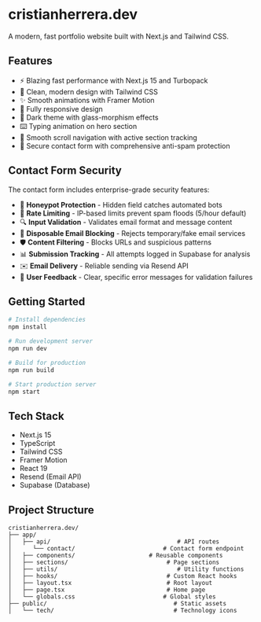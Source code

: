 # cristianherrera.dev

A modern, fast portfolio website built with Next.js and Tailwind CSS.

## Features

- ⚡ Blazing fast performance with Next.js 15 and Turbopack
- 🎨 Clean, modern design with Tailwind CSS
- ✨ Smooth animations with Framer Motion
- 📱 Fully responsive design
- 🌙 Dark theme with glass-morphism effects
- ⌨️ Typing animation on hero section
- 🔄 Smooth scroll navigation with active section tracking
- 📧 Secure contact form with comprehensive anti-spam protection

## Contact Form Security

The contact form includes enterprise-grade security features:

- 🍯 **Honeypot Protection** - Hidden field catches automated bots
- 🚦 **Rate Limiting** - IP-based limits prevent spam floods (5/hour default)
- 🔍 **Input Validation** - Validates email format and message content
- 🚫 **Disposable Email Blocking** - Rejects temporary/fake email services
- 🛡️ **Content Filtering** - Blocks URLs and suspicious patterns
- 📊 **Submission Tracking** - All attempts logged in Supabase for analysis
- ✉️ **Email Delivery** - Reliable sending via Resend API
- 💬 **User Feedback** - Clear, specific error messages for validation failures

## Getting Started

```bash
# Install dependencies
npm install

# Run development server
npm run dev

# Build for production
npm run build

# Start production server
npm start
```

## Tech Stack

- Next.js 15
- TypeScript
- Tailwind CSS
- Framer Motion
- React 19
- Resend (Email API)
- Supabase (Database)

## Project Structure

```
cristianherrera.dev/
├── app/
│   ├── api/                                    # API routes
│      └── contact/                         # Contact form endpoint
│   ├── components/                     # Reusable components
│   ├── sections/                            # Page sections
│   ├── utils/                                  # Utility functions
│   ├── hooks/                               # Custom React hooks
│   ├── layout.tsx                           # Root layout
│   ├── page.tsx                             # Home page
│   └── globals.css                         # Global styles
├── public/                                    # Static assets
│   └── tech/                                  # Technology icons
```
